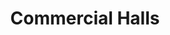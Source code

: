 ---
layout: post
categories: [sale, hall]
title: "Commercial Halls"
price: " --- "
address: "Near Allah Wasaya Textile Mills"
type: "COMMERCIAL HALL FOR SALE"
area: " 10, 8 Marla "
---
